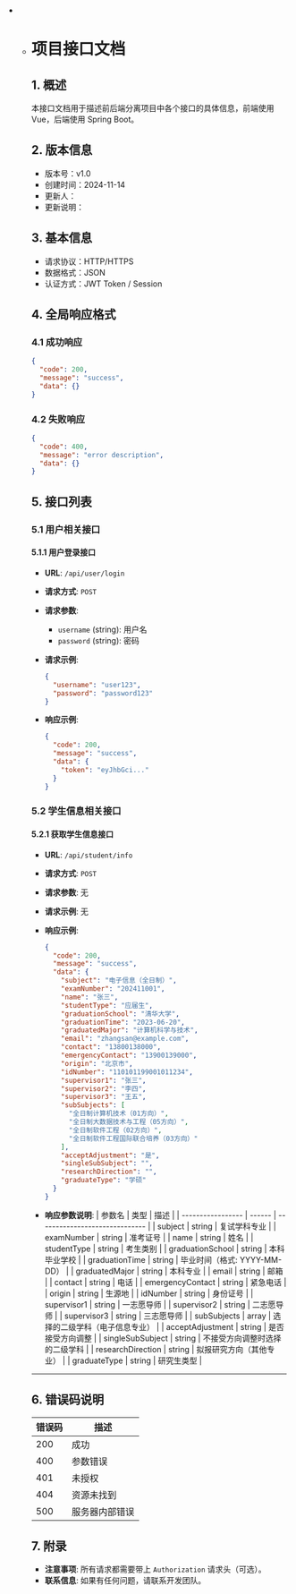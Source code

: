 - - # 项目接口文档

    ## 1. 概述
    本接口文档用于描述前后端分离项目中各个接口的具体信息，前端使用 Vue，后端使用 Spring Boot。

    ## 2. 版本信息
    - 版本号：v1.0
    - 创建时间：2024-11-14
    - 更新人：
    - 更新说明：

    ## 3. 基本信息
    - 请求协议：HTTP/HTTPS
    - 数据格式：JSON
    - 认证方式：JWT Token / Session

    ## 4. 全局响应格式
    ### 4.1 成功响应
    ```json
    {
      "code": 200,
      "message": "success",
      "data": {}
    }
    ```

    ### 4.2 失败响应
    ```json
    {
      "code": 400,
      "message": "error description",
      "data": {}
    }
    ```

    ## 5. 接口列表

    ### 5.1 用户相关接口

    #### 5.1.1 用户登录接口
    - **URL**: `/api/user/login`
    - **请求方式**: `POST`
    - **请求参数**:
      - `username` (string): 用户名
      - `password` (string): 密码

    - **请求示例**:
      ```json
      {
        "username": "user123",
        "password": "password123"
      }
      ```

    - **响应示例**:
      ```json
      {
        "code": 200,
        "message": "success",
        "data": {
          "token": "eyJhbGci..."
        }
      }
      ```

    ### 5.2 学生信息相关接口

    #### 5.2.1 获取学生信息接口
    - **URL**: `/api/student/info`
    - **请求方式**: `POST`
    - **请求参数**: 无

    - **请求示例**:
      无

    - **响应示例**:
      ```json
      {
        "code": 200,
        "message": "success",
        "data": {
          "subject": "电子信息（全日制）",
          "examNumber": "202411001",
          "name": "张三",
          "studentType": "应届生",
          "graduationSchool": "清华大学",
          "graduationTime": "2023-06-20",
          "graduatedMajor": "计算机科学与技术",
          "email": "zhangsan@example.com",
          "contact": "13800138000",
          "emergencyContact": "13900139000",
          "origin": "北京市",
          "idNumber": "110101199001011234",
          "supervisor1": "张三",
          "supervisor2": "李四",
          "supervisor3": "王五",
          "subSubjects": [
            "全日制计算机技术（01方向）",
            "全日制大数据技术与工程（05方向）",
            "全日制软件工程（02方向）",
            "全日制软件工程国际联合培养（03方向）"
          ],
          "acceptAdjustment": "是",
          "singleSubSubject": "",
          "researchDirection": "",
          "graduateType": "学硕"
        }
      }
      ```
      
    - **响应参数说明**:
    | 参数名            | 类型   | 描述                           |
    | ----------------- | ------ | ------------------------------ |
    | subject           | string | 复试学科专业                   |
    | examNumber        | string | 准考证号                       |
    | name              | string | 姓名                           |
    | studentType       | string | 考生类别                       |
    | graduationSchool  | string | 本科毕业学校                   |
    | graduationTime    | string | 毕业时间（格式: YYYY-MM-DD）   |
    | graduatedMajor    | string | 本科专业                       |
    | email             | string | 邮箱                           |
    | contact           | string | 电话                           |
    | emergencyContact  | string | 紧急电话                       |
    | origin            | string | 生源地                         |
    | idNumber          | string | 身份证号                       |
    | supervisor1       | string | 一志愿导师                     |
    | supervisor2       | string | 二志愿导师                     |
    | supervisor3       | string | 三志愿导师                     |
    | subSubjects       | array  | 选择的二级学科（电子信息专业） |
    | acceptAdjustment  | string | 是否接受方向调整               |
    | singleSubSubject  | string | 不接受方向调整时选择的二级学科 |
    | researchDirection | string | 拟报研究方向（其他专业）       |
    | graduateType      | string | 研究生类型                     |

    ---

    ## 6. 错误码说明
    | 错误码 | 描述           |
    | ------ | -------------- |
    | 200    | 成功           |
    | 400    | 参数错误       |
    | 401    | 未授权         |
    | 404    | 资源未找到     |
    | 500    | 服务器内部错误 |

    ## 7. 附录
    - **注意事项**: 所有请求都需要带上 `Authorization` 请求头（可选）。
    - **联系信息**: 如果有任何问题，请联系开发团队。